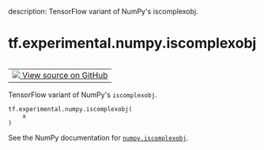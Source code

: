 description: TensorFlow variant of NumPy's iscomplexobj.

<div itemscope itemtype="http://developers.google.com/ReferenceObject">
<meta itemprop="name" content="tf.experimental.numpy.iscomplexobj" />
<meta itemprop="path" content="Stable" />
</div>

# tf.experimental.numpy.iscomplexobj

<!-- Insert buttons and diff -->

<table class="tfo-notebook-buttons tfo-api nocontent" align="left">
<td>
  <a target="_blank" href="https://github.com/tensorflow/tensorflow/blob/r2.4/tensorflow/python/ops/numpy_ops/np_math_ops.py#L813-L816">
    <img src="https://www.tensorflow.org/images/GitHub-Mark-32px.png" />
    View source on GitHub
  </a>
</td>
</table>



TensorFlow variant of NumPy's `iscomplexobj`.

<pre class="devsite-click-to-copy prettyprint lang-py tfo-signature-link">
<code>tf.experimental.numpy.iscomplexobj(
    x
)
</code></pre>



<!-- Placeholder for "Used in" -->

See the NumPy documentation for [`numpy.iscomplexobj`](https://numpy.org/doc/1.16/reference/generated/numpy.iscomplexobj.html).